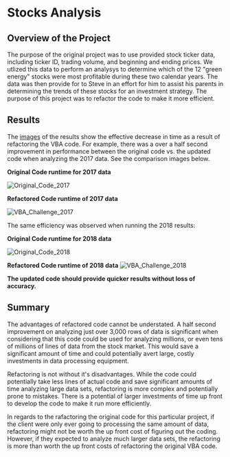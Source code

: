 # **Stocks Analysis**
## **Overview of the Project**

The purpose of the original project was to use provided stock ticker data, including ticker ID, trading volume, and beginning and ending prices.  We utlized this data to perform an analysys to determine which of the 12 "green energy" stocks were most profitable during these two calendar years.  The data was then provide for to Steve in an effort for him to assist his parents in determining the trends of these stocks for an investment strategy.  The purpose of this project was to refactor the code to make it more efficient.

## **Results**

The [images](https://github.com/deyoungmatthew/stocks-analysis/tree/main/Resources) of the results show the effective decrease in time as a result of refactoring the VBA code.  For example, there was a over a half second improvement in performance between the original code vs. the updated code when analyzing the 2017 data.  See the comparison images below.

**Original Code runtime for 2017 data**

![Original_Code_2017](https://user-images.githubusercontent.com/78942457/110199053-7615e180-7e24-11eb-99c8-801ce96ae4a5.PNG)


**Refactored Code runtime of 2017 data**

![VBA_Challenge_2017](https://user-images.githubusercontent.com/78942457/110198615-d5262700-7e21-11eb-837a-0fdfc09a6545.png)

 The same efficiency was observed when running the 2018 results:

**Original Code runtime for 2018 data**

![Original_Code_2018](https://user-images.githubusercontent.com/78942457/110199058-7b732c00-7e24-11eb-8892-abbb12b9f181.PNG)



**Refactored Code runtime of 2018 data**
![VBA_Challenge_2018](https://user-images.githubusercontent.com/78942457/110198716-79a86900-7e22-11eb-9bc8-b9c68d0e2ed8.png)

**The updated code should provide quicker results without loss of accuracy.**

## **Summary**

The advantages of refactored code cannot be understated.  A half second improvement on analyzing just over 3,000 rows of data is significant when considering that this code could be used for analyzing millions, or even tens of millions of lines of data from the stock market.  This would save a significant amount of time and could potentially avert large, costly investments in data processing equipment.

Refactoring is not without it's disadvantages.  While the code could potentially take less lines of actual code and save significant amounts of time analyzing large data sets, refactoring is more complex and potentially prone to mistakes.  There is a potential of larger investments of time up front to develop the code to make it run more efficiently.

In regards to the rafactoring the original code for this particular project, if the client were only ever going to processing the same amount of data, refactoring might not be worth the up front cost of figuring out the coding.  However, if they expected to analyze much larger data sets, the refactoring is more than worth the up front costs of refactoring the original VBA code.
